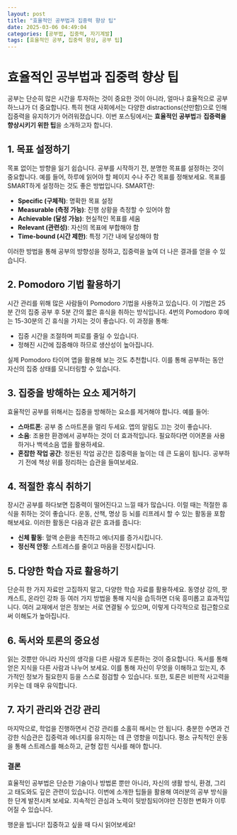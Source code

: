 ```yaml
---
layout: post
title: "효율적인 공부법과 집중력 향상 팁"
date: 2025-03-06 04:49:04
categories: [공부법, 집중력, 자기계발]
tags: [효율적인 공부, 집중력 향상, 공부 팁]
---
```


# 효율적인 공부법과 집중력 향상 팁

공부는 단순히 많은 시간을 투자하는 것이 중요한 것이 아니라, 얼마나 효율적으로 공부하느냐가 더 중요합니다. 특히 현대 사회에서는 다양한 distractions(산만함)으로 인해 집중력을 유지하기가 어려워졌습니다. 이번 포스팅에서는 **효율적인 공부법**과 **집중력을 향상시키기 위한 팁**을 소개하고자 합니다.

## 1. 목표 설정하기
목표 없이는 방향을 잃기 쉽습니다. 공부를 시작하기 전, 분명한 목표를 설정하는 것이 중요합니다. 예를 들어, 하루에 읽어야 할 페이지 수나 주간 목표를 정해보세요. 목표를 SMART하게 설정하는 것도 좋은 방법입니다. SMART란:
- **Specific (구체적)**: 명확한 목표 설정
- **Measurable (측정 가능)**: 진행 상황을 측정할 수 있어야 함
- **Achievable (달성 가능)**: 현실적인 목표를 세움
- **Relevant (관련성)**: 자신의 목표에 부합해야 함
- **Time-bound (시간 제한)**: 특정 기간 내에 달성해야 함

이러한 방법을 통해 공부의 방향성을 정하고, 집중력을 높여 더 나은 결과를 얻을 수 있습니다.

## 2. Pomodoro 기법 활용하기
시간 관리를 위해 많은 사람들이 Pomodoro 기법을 사용하고 있습니다. 이 기법은 25분 간의 집중 공부 후 5분 간의 짧은 휴식을 취하는 방식입니다. 4번의 Pomodoro 후에는 15-30분의 긴 휴식을 가지는 것이 좋습니다. 이 과정을 통해:
- 집중 시간을 조절하며 피로를 줄일 수 있습니다.
- 정해진 시간에 집중해야 하므로 생산성이 높아집니다.

실제 Pomodoro 타이머 앱을 활용해 보는 것도 추천합니다. 이를 통해 공부하는 동안 자신의 집중 상태를 모니터링할 수 있습니다.

## 3. 집중을 방해하는 요소 제거하기
효율적인 공부를 위해서는 집중을 방해하는 요소를 제거해야 합니다. 예를 들어:
- **스마트폰**: 공부 중 스마트폰을 멀리 두세요. 앱의 알림도 끄는 것이 좋습니다.
- **소음**: 조용한 환경에서 공부하는 것이 더 효과적입니다. 필요하다면 이어폰을 사용하거나 백색소음 앱을 활용하세요.
- **혼잡한 작업 공간**: 정돈된 작업 공간은 집중력을 높이는 데 큰 도움이 됩니다. 공부하기 전에 책상 위를 정리하는 습관을 들여보세요.

## 4. 적절한 휴식 취하기
장시간 공부를 하다보면 집중력이 떨어진다고 느낄 때가 많습니다. 이럴 때는 적절한 휴식을 취하는 것이 좋습니다. 운동, 산책, 명상 등 뇌를 리프레시 할 수 있는 활동을 포함해보세요. 이러한 활동은 다음과 같은 효과를 줍니다:
- **신체 활동**: 혈액 순환을 촉진하고 에너지를 증가시킵니다.
- **정신적 안정**: 스트레스를 줄이고 마음을 진정시킵니다.

## 5. 다양한 학습 자료 활용하기
단순히 한 가지 자료만 고집하지 말고, 다양한 학습 자료를 활용하세요. 동영상 강의, 팟캐스트, 온라인 강좌 등 여러 가지 방법을 통해 지식을 습득하면 더욱 흥미롭고 효과적입니다. 여러 교재에서 얻은 정보는 서로 연결될 수 있으며, 이렇게 다각적으로 접근함으로써 이해도가 높아집니다.

## 6. 독서와 토론의 중요성
읽는 것뿐만 아니라 자신의 생각을 다른 사람과 토론하는 것이 중요합니다. 독서를 통해 얻은 지식을 다른 사람과 나누어 보세요. 이를 통해 자신이 무엇을 이해하고 있는지, 추가적인 정보가 필요한지 등을 스스로 점검할 수 있습니다. 또한, 토론은 비판적 사고력을 키우는 데 매우 유익합니다.

## 7. 자기 관리와 건강 관리
마지막으로, 학업을 진행하면서 건강 관리를 소홀히 해서는 안 됩니다. 충분한 수면과 건강한 식습관은 집중력과 에너지를 유지하는 데 큰 영향을 미칩니다. 평소 규칙적인 운동을 통해 스트레스를 해소하고, 균형 잡힌 식사를 해야 합니다. 

### 결론
효율적인 공부법은 단순한 기술이나 방법론 뿐만 아니라, 자신의 생활 방식, 환경, 그리고 태도와도 깊은 관련이 있습니다. 이번에 소개한 팁들을 활용해 여러분의 공부 방식을 한 단계 발전시켜 보세요. 지속적인 관심과 노력이 뒷받침되어야만 진정한 변화가 이루어질 수 있습니다. 

행운을 빕니다! 집중하고 싶을 때 다시 읽어보세요!